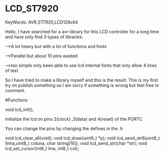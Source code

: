 # LCD_ST7920

KeyWords: AVR,ST7920,LCD128x64

Hello, I have searched for a avr-library for this LCD controller for a long time and have only find 3 types of libraries: 

-->A lot heavy but with a lot of functions and fonts

-->Parallel but about 10 pins wasted

-->too simple only been able to use lcd internal fonts that only allow 4 lines of text



So I have tried to make a library myself and this is the result. This is my first try on publish something so I am sorry if something is wrong but feel free to comment.


#Functions

void lcd_init();

Initialize the lcd on pins 2(clock) ,3(data) and 4(reset) of the PORTC

You can change the pins by changing the defines in the .h


void lcd_clear_all(void);
void lcd_draw(uint8_t *p);
void lcd_send_str8(uint8_t linha,uint8_t coluna, char string[16]);
void lcd_send_str(char *str);
void lcd_set_cursor(int8_t line, int8_t col);

